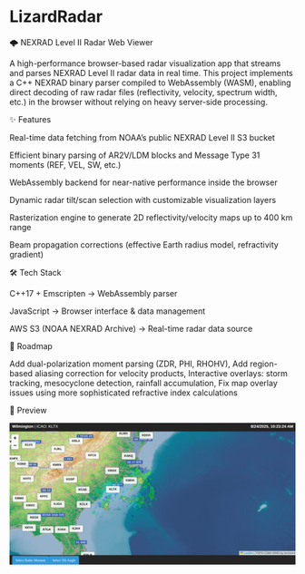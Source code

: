 
# LizardRadar
🌩️ NEXRAD Level II Radar Web Viewer

A high-performance browser-based radar visualization app that streams and parses NEXRAD Level II radar data in real time. This project implements a C++ NEXRAD binary parser compiled to WebAssembly (WASM), enabling direct decoding of raw radar files (reflectivity, velocity, spectrum width, etc.) in the browser without relying on heavy server-side processing.

✨ Features

Real-time data fetching from NOAA’s public NEXRAD Level II S3 bucket

Efficient binary parsing of AR2V/LDM blocks and Message Type 31 moments (REF, VEL, SW, etc.)

WebAssembly backend for near-native performance inside the browser

Dynamic radar tilt/scan selection with customizable visualization layers

Rasterization engine to generate 2D reflectivity/velocity maps up to 400 km range

Beam propagation corrections (effective Earth radius model, refractivity gradient)

🛠️ Tech Stack

C++17 + Emscripten → WebAssembly parser

JavaScript → Browser interface & data management

AWS S3 (NOAA NEXRAD Archive) → Real-time radar data source

🚀 Roadmap

Add dual-polarization moment parsing (ZDR, PHI, RHOHV), 
Add region-based aliasing correction for velocity products, 
Interactive overlays: storm tracking, mesocyclone detection, rainfall accumulation, 
Fix map overlay issues using more sophisticated refractive index calculations


📸 Preview

<p align="center">
  <img src="example_images/Demo.webp" alt="Radar Demo" width="600"/>
</p>
